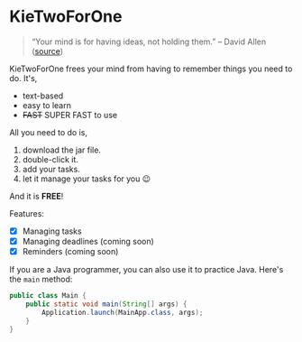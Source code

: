 # KieTwoForOne

> “Your mind is for having ideas, not holding them.” – David Allen ([source](https://www.zen-tools.net/getting-things-done.html))

KieTwoForOne frees your mind from having to remember things you need to do. It's,

- text-based
- easy to learn
- ~~FAST~~ SUPER FAST to use

All you need to do is,

1. download the jar file.
2. double-click it.
3. add your tasks.
4. let it manage your tasks for you 😉

And it is **FREE**!

Features:
- [X] Managing tasks
- [X] Managing deadlines (coming soon)
- [X] Reminders (coming soon) 

If you are a Java programmer, you can also use it to practice Java. Here's the `main` method:

```Java
public class Main {
    public static void main(String[] args) {
        Application.launch(MainApp.class, args);
    }
}
```



